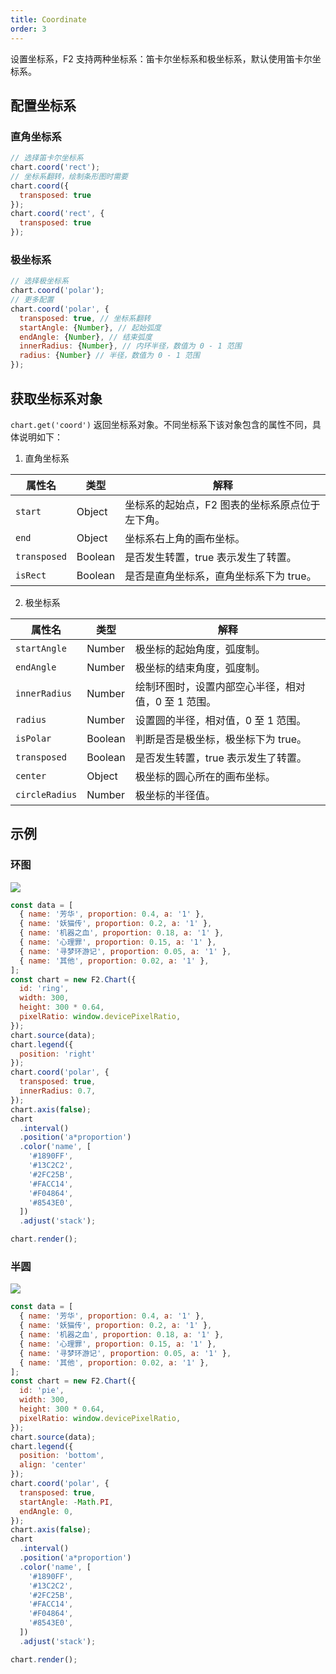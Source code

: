 ```yaml
---
title: Coordinate
order: 3
---
```


设置坐标系，F2 支持两种坐标系：笛卡尔坐标系和极坐标系，默认使用笛卡尔坐标系。

## 配置坐标系

### 直角坐标系

```javascript
// 选择笛卡尔坐标系
chart.coord('rect');
// 坐标系翻转，绘制条形图时需要
chart.coord({
  transposed: true
});
chart.coord('rect', {
  transposed: true
});
```

### 极坐标系

```javascript
// 选择极坐标系
chart.coord('polar');
// 更多配置
chart.coord('polar', {
  transposed: true, // 坐标系翻转
  startAngle: {Number}, // 起始弧度
  endAngle: {Number}, // 结束弧度
  innerRadius: {Number}, // 内环半径，数值为 0 - 1 范围
  radius: {Number} // 半径，数值为 0 - 1 范围
});
```

## 获取坐标系对象

`chart.get('coord')` 返回坐标系对象。不同坐标系下该对象包含的属性不同，具体说明如下：

1. 直角坐标系

| **属性名** | **类型** | **解释** |
| --- | --- | --- |
| `start` | Object | 坐标系的起始点，F2 图表的坐标系原点位于左下角。 |
| `end` | Object | 坐标系右上角的画布坐标。 |
| `transposed` | Boolean | 是否发生转置，true 表示发生了转置。 |
| `isRect` | Boolean | 是否是直角坐标系，直角坐标系下为 true。 |

2. 极坐标系

| **属性名** | **类型** | **解释** |
| --- | --- | --- |
| `startAngle` | Number | 极坐标的起始角度，弧度制。 |
| `endAngle` | Number | 极坐标的结束角度，弧度制。 |
| `innerRadius` | Number | 绘制环图时，设置内部空心半径，相对值，0 至 1 范围。 |
| `radius` | Number | 设置圆的半径，相对值，0 至 1 范围。 |
| `isPolar` | Boolean | 判断是否是极坐标，极坐标下为 true。 |
| `transposed` | Boolean | 是否发生转置，true 表示发生了转置。 |
| `center` | Object | 极坐标的圆心所在的画布坐标。 |
| `circleRadius` | Number | 极坐标的半径值。 |

## 示例
### 环图
![](https://gw.alipayobjects.com/zos/finxbff/compress-tinypng/971c4287-36a1-4932-bbd2-5859575f4d1c.png)


```javascript
const data = [
  { name: '芳华', proportion: 0.4, a: '1' },
  { name: '妖猫传', proportion: 0.2, a: '1' },
  { name: '机器之血', proportion: 0.18, a: '1' },
  { name: '心理罪', proportion: 0.15, a: '1' },
  { name: '寻梦环游记', proportion: 0.05, a: '1' },
  { name: '其他', proportion: 0.02, a: '1' },
];
const chart = new F2.Chart({
  id: 'ring',
  width: 300,
  height: 300 * 0.64,
  pixelRatio: window.devicePixelRatio,
});
chart.source(data);
chart.legend({
  position: 'right'
});
chart.coord('polar', {
  transposed: true,
  innerRadius: 0.7,
});
chart.axis(false);
chart
  .interval()
  .position('a*proportion')
  .color('name', [
    '#1890FF',
    '#13C2C2',
    '#2FC25B',
    '#FACC14',
    '#F04864',
    '#8543E0',
  ])
  .adjust('stack');

chart.render();
```

### 半圆

![](https://gw.alipayobjects.com/zos/finxbff/compress-tinypng/abd8add5-3f74-43ca-8bd4-12aaaa8a6b9f.png)

```javascript
const data = [
  { name: '芳华', proportion: 0.4, a: '1' },
  { name: '妖猫传', proportion: 0.2, a: '1' },
  { name: '机器之血', proportion: 0.18, a: '1' },
  { name: '心理罪', proportion: 0.15, a: '1' },
  { name: '寻梦环游记', proportion: 0.05, a: '1' },
  { name: '其他', proportion: 0.02, a: '1' },
];
const chart = new F2.Chart({
  id: 'pie',
  width: 300,
  height: 300 * 0.64,
  pixelRatio: window.devicePixelRatio,
});
chart.source(data);
chart.legend({
  position: 'bottom',
  align: 'center'
});
chart.coord('polar', {
  transposed: true,
  startAngle: -Math.PI,
  endAngle: 0,
});
chart.axis(false);
chart
  .interval()
  .position('a*proportion')
  .color('name', [
    '#1890FF',
    '#13C2C2',
    '#2FC25B',
    '#FACC14',
    '#F04864',
    '#8543E0',
  ])
  .adjust('stack');

chart.render();
```


